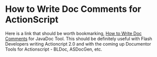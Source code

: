 # How to Write Doc Comments for ActionScript

Here is a link that should be worth bookmarking, [How to Write Doc Comments](http://java.sun.com/j2se/javadoc/writingdoccomments/) for JavaDoc Tool. This should be definitely useful with Flash Developers writing Actioncript 2.0 and with the coming up Documentor Tools for Actionscript - BLDoc, ASDocGen, etc.